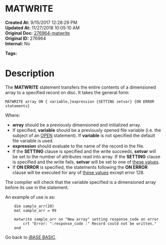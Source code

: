 # MATWRITE

**Created At:** 9/15/2017 12:28:29 PM  
**Updated At:** 11/27/2018 10:05:10 AM  
**Original Doc:** [276964-matwrite](https://docs.jbase.com/36868-jbase-basic/276964-matwrite)  
**Original ID:** 276964  
**Internal:** No  

**Tags:**
<badge text='dimensioned arrays' vertical='middle' />
<badge text='record handling' vertical='middle' />

# Description

The **MATWRITE** statement transfers the entire contents of a dimensioned array to a specified record on disc. It takes the general form:

```
MATWRITE array ON { variable,}expression {SETTING setvar} {ON ERROR statements}
```

Where:

- **array** should be a previously dimensioned and initialized array.
- If specified, **variable** should be a previously opened file variable (i.e. the subject of an [OPEN](./../open) statement). If **variable** is not specified the default file variable is used.
- **expression** should evaluate to the name of the record in the file.
- If the **SETTING** clause is specified and the write succeeds, **setvar** will be set to the number of attributes read into array. If the **SETTING** clause is specified and the write fails, **setvar** will be set to one of [these values](./../incremental-file-errors).
- If **ON ERROR** is specified, the statements following the **ON ERROR** clause will be executed for any of [these values](./../incremental-file-errors) except error 128.


The compiler will check that the variable specified is a dimensioned array before its use in the statement.

An example of use is as:

```
    dim sample_arr(20)
    mat sample_arr = 99

    matwrite sample_arr on "New array" setting response_code on error
        crt "Error: ":response_code :" Record could not be written."
    end
```



Go back to [jBASE BASIC](./../jbase-basic-programmers-reference-guide).
